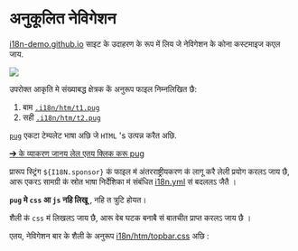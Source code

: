 # अनुकूलित नेविगेशन

[i18n-demo.github.io](//i18n-demo.github.io) साइट के उदाहरण के रूप में लिय जे नेविगेशन के कोना कस्टमाइज कएल जाय.

![](https://p.3ti.site/1731036697.avif)

उपरोक्त आकृति मे संख्याबद्ध क्षेत्रक कें अनुरूप फाइल निम्नलिखित छै:

1. बाम [`.i18n/htm/t1.pug`](https://github.com/i18n-site/demo.i18n.site/blob/main/.i18n/htm/t1.pug)
2. सही [`.i18n/htm/t2.pug`](https://github.com/i18n-site/demo.i18n.site/blob/main/.i18n/htm/t2.pug)

[`pug`](https://pugjs.org) एकटा टेम्पलेट भाषा अछि जे `HTML` 's उत्पन्न करैत अछि.

[➔ के व्याकरण जानय लेल एतय क्लिक करू pug](https://pugjs.org)

प्रारूप स्ट्रिंग `${I18N.sponsor}` क॑ फाइल म॑ अंतरराष्ट्रीयकरण क॑ लागू करै लेली प्रयोग करलऽ जाय छै, आरू एकरऽ सामग्री क॑ स्रोत भाषा निर्देशिका म॑ संबंधित [i18n.yml](https://github.com/i18n-site/demo.i18n.site/blob/main/en/i18n.yml) स॑ बदललऽ जैतै ।

**`pug` मे `css` आ `js` नहि लिखू** , नहि त त्रुटि होयत।

शैली क॑ `css` म॑ लिखलऽ जाय छै, आरू वेब घटक बनाबै स॑ बातचीत प्राप्त करलऽ जाय छै ।

एतय, नेविगेशन बार के शैली के अनुरूप [i18n/htm/topbar.css](https://github.com/i18n-site/demo.i18n.site/blob/main/.i18n/htm/topbar.css) अछि :